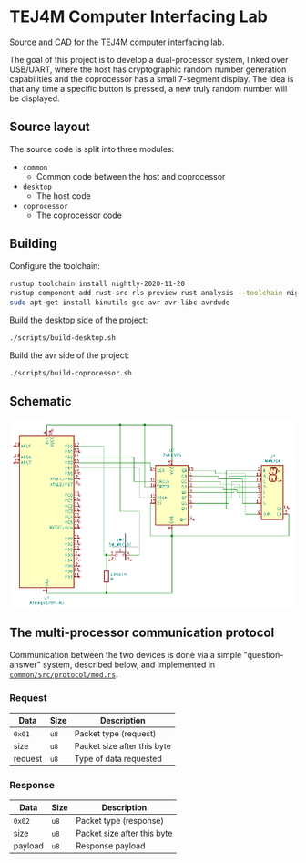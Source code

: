 # TEJ4M Computer Interfacing Lab
Source and CAD for the TEJ4M computer interfacing lab.

The goal of this project is to develop a dual-processor system, linked over USB/UART, where the host has cryptographic random number generation capabilities and the coprocessor has a small 7-segment display. The idea is that any time a specific button is pressed, a new truly random number will be displayed.

## Source layout

The source code is split into three modules:

 - `common`
   - Common code between the host and coprocessor
 - `desktop`
   - The host code
 - `coprocessor`
   - The coprocessor code

## Building

Configure the toolchain:

```sh
rustup toolchain install nightly-2020-11-20
rustup component add rust-src rls-preview rust-analysis --toolchain nightly-2020-11-20
sudo apt-get install binutils gcc-avr avr-libc avrdude
```

Build the desktop side of the project:

```sh
./scripts/build-desktop.sh
```

Build the avr side of the project:

```sh
./scripts/build-coprocessor.sh
```

## Schematic

![](cad/render.png)

## The multi-processor communication protocol

Communication between the two devices is done via a simple "question-answer" system, described below, and implemented in [`common/src/protocol/mod.rs`](https://github.com/Ewpratten/tej4m_computer_interfacing_lab/blob/master/common/src/protocol/mod.rs).

### Request

| Data    | Size | Description                 |
| ------- | ---- | --------------------------- |
| `0x01`  | `u8` | Packet type (request)       |
| size    | `u8` | Packet size after this byte |
| request | `u8` | Type of data requested      |

### Response

| Data    | Size | Description                 |
| ------- | ---- | --------------------------- |
| `0x02`  | `u8` | Packet type (response)      |
| size    | `u8` | Packet size after this byte |
| payload | `u8` | Response payload            |
